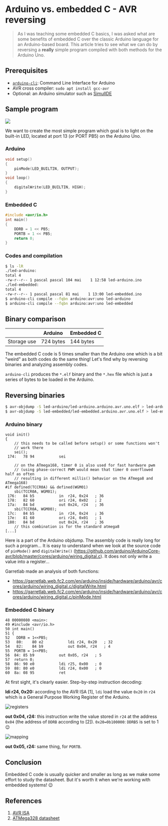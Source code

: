 # Arduino vs. embedded C - AVR reversing


> As I was teaching some embedded C basics, I was asked what are some benefits of embedded C over the classic Arduino language for an Arduino-based board. This article tries to see what we can do by reversing a **really** simple program compiled with both methods for the Arduino Uno.

## Prerequisites
- [`arduino-cli`](https://github.com/arduino/arduino-cli): Command Line Interface for Arduino
- AVR cross compiler: `sudo apt install gcc-avr`
- Optional: an Arduino simulator such as [SimulIDE](https://simulide.blogspot.com/)

## Sample program

![](./img/arduino_blink.jpg)

We want to create the most simple program which goal is to light on the built-in LED, located at port 13 (or PORT PB5) on the Arduino Uno.

### Arduino

```c
void setup()
{
    pinMode(LED_BUILTIN, OUTPUT);
}
void loop()
{
	digitalWrite(LED_BUILTIN, HIGH);
}
```
### Embedded C
```c
#include <avr/io.h>
int main()
{
    DDRB = 1 << PB5;
    PORTB = 1 << PB5;
    return 0;
}
```

### Codes and compilation

```bash
$ ls -lR
./led-arduino:
total 4
-rw-r--r-- 1 pascal pascal 104 mai    1 12:58 led-arduino.ino
./led-embedded:
total 4
-rw-r--r-- 1 pascal pascal 81 mai    1 13:00 led-embedded.ino
$ arduino-cli compile --fqbn arduino:avr:uno led-arduino
$ arduino-cli compile --fqbn arduino:avr:uno led-embedded
```

## Binary comparison

|             | Arduino   | Embedded C |
| ----------- | --------- | ---------- |
| Storage use | 724 bytes | 144 bytes  |

The embedded C code is 5 times smaller than the Arduino one which is  a bit "weird" as both codes do the same thing! Let's find why by reversing binaries and analyzing assembly codes.

`arduino-cli` produces the `*.elf` binary and the `*.hex` file which is just a series of bytes to be loaded in the Arduino.

## Reversing binaries

```bash
$ avr-objdump -S led-arduino/led-arduino.arduino.avr.uno.elf > led-arduino.asm
$ avr-objdump -S led-embedded/led-embedded.arduino.avr.uno.elf > led-embedded.asm
```

### Arduino binary

```assembly
void init()
{
	// this needs to be called before setup() or some functions won't
	// work there
	sei();
 174:	78 94       	sei
	
	// on the ATmega168, timer 0 is also used for fast hardware pwm
	// (using phase-correct PWM would mean that timer 0 overflowed half as often
	// resulting in different millis() behavior on the ATmega8 and ATmega168)
#if defined(TCCR0A) && defined(WGM01)
	sbi(TCCR0A, WGM01);
 176:	84 b5       	in	r24, 0x24	; 36
 178:	82 60       	ori	r24, 0x02	; 2
 17a:	84 bd       	out	0x24, r24	; 36
	sbi(TCCR0A, WGM00);
 17c:	84 b5       	in	r24, 0x24	; 36
 17e:	81 60       	ori	r24, 0x01	; 1
 180:	84 bd       	out	0x24, r24	; 36
	// this combination is for the standard atmega8
[...]
```

Here is a part of the Arduino objdump. The assembly code is really long for such a program... It is easy to understand when we look at the source code of `pinMode()` and `digitalWrite()` (https://github.com/arduino/ArduinoCore-avr/blob/master/cores/arduino/wiring_digital.c). It does not only write a value into a register...

Garretlab made an analysis of both functions:

- https://garretlab.web.fc2.com/en/arduino/inside/hardware/arduino/avr/cores/arduino/wiring_digital.c/digitalWrite.html
- https://garretlab.web.fc2.com/en/arduino/inside/hardware/arduino/avr/cores/arduino/wiring_digital.c/pinMode.html

### Embedded C binary

```assembly
48 00000080 <main>:
49 #include <avr/io.h>
50 int main()
51 {
52   DDRB = 1<<PB5;
53   80:	80 e2       	ldi	r24, 0x20	; 32
54   82:	84 b9       	out	0x04, r24	; 4
55  PORTB = 1<<PB5;
56  84:	85 b9       	out	0x05, r24	; 5
57  return 0;
58  86:	90 e0       	ldi	r25, 0x00	; 0
59  88:	80 e0       	ldi	r24, 0x00	; 0
60  8a:	08 95       	ret
```

At first sight, it's clearly easier. Step-by-step instruction decoding:

**ldi r24, 0x20:** according to the AVR ISA [1], `ldi` load the value `0x20` in `r24` which is a General Purpose Working Register of the Arduino.

![registers](./img/registers.jpg)

**out 0x04, r24:** this instruction write the value stored in `r24` at the address `0x04` (the address of `DDRB` according to [2]). `0x20=0b100000`: `DDRB5` is set to 1 :wink:

![mapping](./img/mapping.jpg)

**out 0x05, r24:** same thing, for `PORTB`.

## Conclusion

Embedded C code is usually quicker and smaller as long as we make some effort to study the datasheet. But it's worth it when we're working with embedded systems! :wink:

## References

1. [AVR ISA](http://ww1.microchip.com/downloads/en/devicedoc/atmel-0856-avr-instruction-set-manual.pdf)
2. [ATMega328 datasheet](http://ww1.microchip.com/downloads/en/DeviceDoc/ATmega48A-PA-88A-PA-168A-PA-328-P-DS-DS40002061A.pdf)
